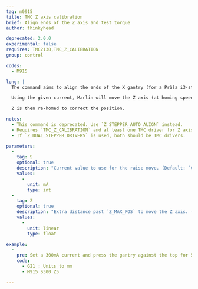 ```yaml
---
tag: m0915
title: TMC Z axis calibration
brief: Align ends of the Z axis and test torque
author: thinkyhead

deprecated: 2.0.0
experimental: false
requires: TMC2130,TMC_Z_CALIBRATION
group: control

codes:
  - M915

long: |
  The command aims to align the ends of the X gantry (for a Průša i3-style printer). Here's a [video demonstration](https://www.youtube.com/watch?v=JqH41K2vq0g&t=300s).

  Using the given current, Marlin will move the Z axis (at homing speed) to the top plus a given extra distance. _Since this intentionally stalls the Z steppers, you should use the minimum current required to move the axis._

  Z is then re-homed to correct the position.

notes:
  - This command is deprecated. Use `Z_STEPPER_AUTO_ALIGN` instead.
  - Requires `TMC_Z_CALIBRATION` and at least one TMC driver for Z axis.
  - If `Z_DUAL_STEPPER_DRIVERS` is used, both should be TMC drivers.

parameters:
  -
    tag: S
    optional: true
    description: "Current value to use for the raise move. (Default: `CALIBRATION_CURRENT`)"
    values:
      -
        unit: mA
        type: int
  -
    tag: Z
    optional: true
    description: "Extra distance past `Z_MAX_POS` to move the Z axis. (Default: `CALIBRATION_EXTRA_HEIGHT`)"
    values:
      -
        unit: linear
        type: float

example:
  -
    pre: Set a 300mA current and press the gantry against the top for 5 extra mm.
    code:
      - G21 ; Units to mm
      - M915 S300 Z5

---
```

